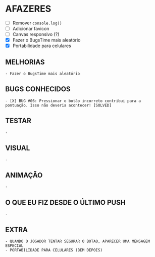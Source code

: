 # AFAZERES

  - [ ] Remover `console.log()`
  - [ ] Adicionar favicon
  - [ ] Canvas responsivo (?)
  - [X] Fazer o BugsTime mais aleatório
  - [X] Portabilidade para celulares

  ## MELHORIAS

    - Fazer o BugsTime mais aleatório

  ## BUGS CONHECIDOS

    - [X] BUG #06: Pressionar o botão incorreto contribui para a pontuação. Isso não deveria acontecer! [SOLVED]

  ## TESTAR

    -

  ## VISUAL

    - 

  ## ANIMAÇÃO

    - 

  ## O QUE EU FIZ DESDE O ÚLTIMO PUSH

    - 

  ## EXTRA

    - QUANDO O JOGADOR TENTAR SEGURAR O BOTAO, APARECER UMA MENSAGEM ESPECIAL
    - PORTABILIDADE PARA CELULARES (BEM DEPOIS)